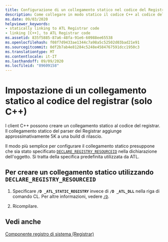 ```yaml
---
title: Configurazione di un collegamento statico nel codice del Registrar (solo C++)
description: Come collegare in modo statico il codice C++ al codice del registrar ATL.
ms.date: 09/03/2020
helpviewer_keywords:
- statically linking to ATL Registrar code
- linking [C++], to ATL Registrar code
ms.assetid: 835f5885-87a6-48fa-91e6-60988ee65538
ms.openlocfilehash: f08f7d9433ae1344c7a98a5c52502d03bad21e91
ms.sourcegitcommit: 0df2b7ab4e81284c5248e4584767591dcc1950c3
ms.translationtype: MT
ms.contentlocale: it-IT
ms.lasthandoff: 09/09/2020
ms.locfileid: "89609158"
---
```

# <a name="setting-up-a-static-link-to-the-registrar-code-c-only"></a>Impostazione di un collegamento statico al codice del registrar (solo C++)

I client C++ possono creare un collegamento statico al codice del registrar. Il collegamento statico del parser del Registrar aggiunge approssimativamente 5K a una build di rilascio.

Il modo più semplice per configurare il collegamento statico presuppone che sia stato specificato [`DECLARE_REGISTRY_RESOURCEID`](reference/registry-macros.md#declare_registry_resourceid) nella dichiarazione dell'oggetto. Si tratta della specifica predefinita utilizzata da ATL.

## <a name="to-create-a-static-link-using-declare_registry_resourceid"></a>Per creare un collegamento statico utilizzando `DECLARE_REGISTRY_RESOURCEID`

1. Specificare **`/D _ATL_STATIC_REGISTRY`** invece di **`/D _ATL_DLL`** nella riga di comando CL. Per altre informazioni, vedere [`/D`](../build/reference/d-preprocessor-definitions.md).

1. Ricompilare.

## <a name="see-also"></a>Vedi anche

[Componente registro di sistema (Registrar)](../atl/atl-registry-component-registrar.md)
